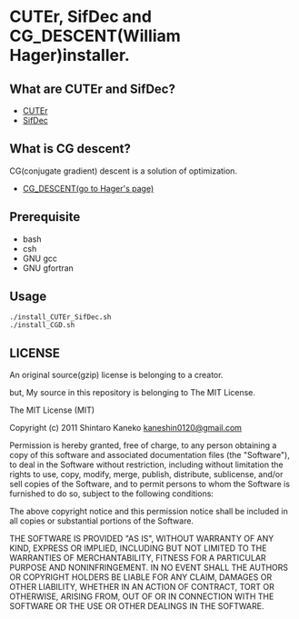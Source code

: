 CUTEr, SifDec and CG_DESCENT(William Hager)installer.
=========================================================

What are CUTEr and SifDec?
--------------------------
- [CUTEr](http://www.cuter.rl.ac.uk/ "CUTEr")
- [SifDec](http://www.cuter.rl.ac.uk/sifdec/ "SifDec")

What is CG descent?
-------------------

CG(conjugate gradient) descent is a solution of optimization.

- [CG_DESCENT(go to Hager's page)](http://www.math.ufl.edu/~hager/)

Prerequisite
------------
- bash
- csh
- GNU gcc
- GNU gfortran

Usage
-----
    ./install_CUTEr_SifDec.sh
    ./install_CGD.sh

LICENSE
-------

An original source(gzip) license is belonging to a creator.

but, My source in this repository is belonging to The MIT License.

The MIT License (MIT)

Copyright (c) 2011 Shintaro Kaneko <kaneshin0120@gmail.com>

Permission is hereby granted, free of charge, to any person obtaining a copy of this software and associated documentation files (the "Software"), to deal in the Software without restriction, including without limitation the rights to use, copy, modify, merge, publish, distribute, sublicense, and/or sell copies of the Software, and to permit persons to whom the Software is furnished to do so, subject to the following conditions:

The above copyright notice and this permission notice shall be included in all copies or substantial portions of the Software.

THE SOFTWARE IS PROVIDED "AS IS", WITHOUT WARRANTY OF ANY KIND, EXPRESS OR IMPLIED, INCLUDING BUT NOT LIMITED TO THE WARRANTIES OF MERCHANTABILITY, FITNESS FOR A PARTICULAR PURPOSE AND NONINFRINGEMENT. IN NO EVENT SHALL THE AUTHORS OR COPYRIGHT HOLDERS BE LIABLE FOR ANY CLAIM, DAMAGES OR OTHER LIABILITY, WHETHER IN AN ACTION OF CONTRACT, TORT OR OTHERWISE, ARISING FROM, OUT OF OR IN CONNECTION WITH THE SOFTWARE OR THE USE OR OTHER DEALINGS IN THE SOFTWARE.

